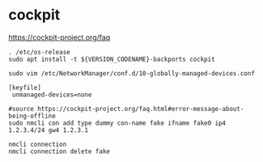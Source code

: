 # cockpit
https://cockpit-project.org/faq

```
. /etc/os-release
sudo apt install -t ${VERSION_CODENAME}-backports cockpit

sudo vim /etc/NetworkManager/conf.d/10-globally-managed-devices.conf
```
```
[keyfile]
 unmanaged-devices=none
```
```
#source https://cockpit-project.org/faq.html#error-message-about-being-offline
sudo nmcli con add type dummy con-name fake ifname fake0 ip4 1.2.3.4/24 gw4 1.2.3.1
```

```
nmcli connection
nmcli connection delete fake
```